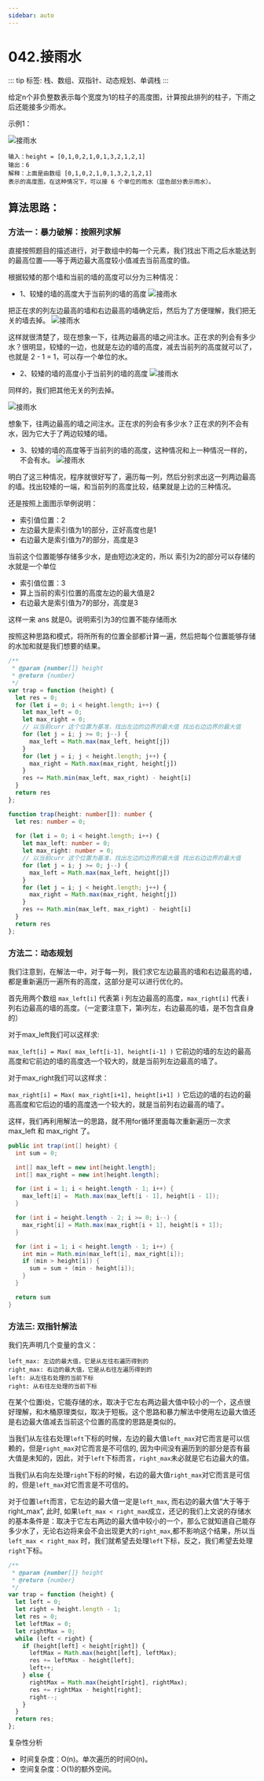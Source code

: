 ```yaml
---
sidebar: auto
---
```


# 042.接雨水

::: tip
标签: 栈、数组、双指针、动态规划、单调栈
:::


给定n个非负整数表示每个宽度为1的柱子的高度图，计算按此排列的柱子，下雨之后还能接多少雨水。

示例1：

![接雨水](../../images/leetcode/42/01.png)

```
输入：height = [0,1,0,2,1,0,1,3,2,1,2,1]
输出：6
解释：上面是由数组 [0,1,0,2,1,0,1,3,2,1,2,1] 
表示的高度图，在这种情况下，可以接 6 个单位的雨水（蓝色部分表示雨水）。 
```

## 算法思路：

### 方法一：暴力破解：按照列求解

直接按照题目的描述进行，对于数组中的每一个元素，我们找出下雨之后水能达到的最高位置——等于两边最大高度较小值减去当前高度的值。

根据较矮的那个墙和当前的墙的高度可以分为三种情况：

- 1、较矮的墙的高度大于当前列的墙的高度
![接雨水](../../images/leetcode/42/02.png)

把正在求的列左边最高的墙和右边最高的墙确定后，然后为了方便理解，我们把无关的墙去掉。
![接雨水](../../images/leetcode/42/03.png)

这样就很清楚了，现在想象一下，往两边最高的墙之间注水。正在求的列会有多少水？很明显，较矮的一边，也就是左边的墙的高度，减去当前列的高度就可以了，也就是 2 - 1 = 1，可以存一个单位的水。


- 2、较矮的墙的高度小于当前列的墙的高度
![接雨水](../../images/leetcode/42/04.png)

同样的，我们把其他无关的列去掉。


![接雨水](../../images/leetcode/42/05.png)

想象下，往两边最高的墙之间注水。正在求的列会有多少水？正在求的列不会有水，因为它大于了两边较矮的墙。

- 3、较矮的墙的高度等于当前列的墙的高度，这种情况和上一种情况一样的，不会有水。
![接雨水](../../images/leetcode/42/06.png)


明白了这三种情况，程序就很好写了，遍历每一列，然后分别求出这一列两边最高的墙。找出较矮的一端，和当前列的高度比较，结果就是上边的三种情况。


还是按照上面图示举例说明：
- 索引值位置：2
- 左边最大是索引值为1的部分，正好高度也是1
- 右边最大是索引值为7的部分，高度是3

当前这个位置能够存储多少水，是由短边决定的，所以 索引为2的部分可以存储的水就是一个单位
- 索引值位置：3
- 算上当前的索引位置的高度左边的最大值是2
- 右边最大是索引值为7的部分，高度是3

这样一来 ans 就是0。说明索引为3的位置不能存储雨水

按照这种思路和模式，将所所有的位置全部都计算一遍，然后把每个位置能够存储的水加和就是我们想要的结果。

```js
/**
 * @param {number[]} height
 * @return {number}
 */
var trap = function (height) {
  let res = 0;
  for (let i = 0; i < height.length; i++) {
    let max_left = 0;
    let max_right = 0;
    // 以当前curr 这个位置为基准，找出左边的边界的最大值 找出右边边界的最大值
    for (let j = i; j >= 0; j--) {
      max_left = Math.max(max_left, height[j])
    }
    for (let j = i; j < height.length; j++) {
      max_right = Math.max(max_right, height[j])
    }
    res += Math.min(max_left, max_right) - height[i]
  }
  return res
};
```

```ts
function trap(height: number[]): number {
  let res: number = 0;
  
  for (let i = 0; i < height.length; i++) {
    let max_left: number = 0;
    let max_right: number = 0;
    // 以当前curr 这个位置为基准，找出左边的边界的最大值 找出右边边界的最大值
    for (let j = i; j >= 0; j--) {
      max_left = Math.max(max_left, height[j])
    }
    for (let j = i; j < height.length; j++) {
      max_right = Math.max(max_right, height[j])
    }
    res += Math.min(max_left, max_right) - height[i]
  }
  return res
};
```

### 方法二：动态规划
我们注意到，在解法一中，对于每一列，我们求它左边最高的墙和右边最高的墙，都是重新遍历一遍所有的高度，这部分是可以进行优化的。

首先用两个数组 `max_left[i]` 代表第 i 列左边最高的高度，`max_right[i]` 代表 i 列右边最高的墙的高度。（一定要注意下，第i列左，右边最高的墙，是不包含自身的）

对于max_left我们可以这样求:

`max_left[i] = Max( max_left[i-1], height[i-1] )`  它前边的墙的左边的最高高度和它前边的墙的高度选一个较大的，就是当前列左边最高的墙了。

对于max_right我们可以这样求：

`max_right[i] = Max( max_right[i+1], height[i+1] )` 它后边的墙的右边的最高高度和它后边的墙的高度选一个较大的，就是当前列右边最高的墙了。

这样，我们再利用解法一的思路，就不用for循环里面每次重新遍历一次求 max_left 和 max_right 了。

```java
public int trap(int[] height) {
  int sum = 0;

  int[] max_left = new int[height.length];
  int[] max_right = new int[height.length];

  for (int i = 1; i < height.length - 1; i++) {
    max_left[i] =  Math.max(max_left[i - 1], height[i - 1]);
  }

  for (int i = height.length - 2; i >= 0; i--) {
    max_right[i] = Math.max(max_right[i + 1], height[i + 1]);
  }

  for (int i = 1; i < height.length - 1; i++) {
    int min = Math.min(max_left[i], max_right[i]);
    if (min > height[i]) {
      sum = sum + (min - height[i]);
    }
  }

  return sum
}
```


### 方法三: 双指针解法

我们先声明几个变量的含义：

```
left_max: 左边的最大值，它是从左往右遍历得到的
right_max: 右边的最大值，它是从右往左遍历得到的
left: 从左往右处理的当前下标
right: 从右往左处理的当前下标
```

在某个位置i处，它能存储的水，取决于它左右两边最大值中较小的一个，这点很好理解，和木桶原理类似，取决于短板。这个思路和暴力解法中使用左边最大值还是右边最大值减去当前这个位置的高度的思路是类似的。

当我们从左往右处理`left`下标的时候，左边的最大值`left_max`对它而言是可以信赖的，但是`right_max`对它而言是不可信的, 因为中间没有遍历到的部分是否有最大值是未知的，因此，对于`left`下标而言，`right_max`未必就是它右边最大的值。

当我们从右向左处理`right`下标的时候，右边的最大值`right_max`对它而言是可信的，但是`left_max`对它而言是不可信的。

对于位置`left`而言，它左边的最大值一定是`left_max`, 而右边的最大值“大于等于right_max”, 此时, 如果`left_max < right_max`成立，还记的我们上文说的存储水的基本条件是：取决于它左右两边的最大值中较小的一个，那么它就知道自己能存多少水了，无论右边将来会不会出现更大的`right_max`,都不影响这个结果，所以当 `left_max < right_max` 时，我们就希望去处理`left`下标，反之，我们希望去处理`right`下标。

```js
/**
 * @param {number[]} height
 * @return {number}
 */
var trap = function (height) {
  let left = 0;
  let right = height.length - 1;
  let res = 0;
  let leftMax = 0;
  let rightMax = 0;
  while (left < right) {
    if (height[left] < height[right]) {
      leftMax = Math.max(height[left], leftMax);
      res += leftMax - height[left];
      left++;
    } else {
      rightMax = Math.max(height[right], rightMax);
      res += rightMax - height[right];
      right--;
    }
  }
  return res;
};
```
复杂性分析
- 时间复杂度：O(n)。单次遍历的时间O(n)。
- 空间复杂度：O(1)的额外空间。




